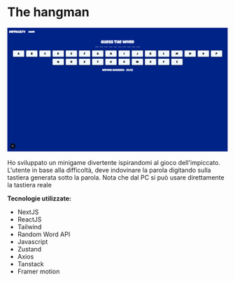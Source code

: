 # The hangman

![Alt text](public/screenshots/overview.png)

Ho sviluppato un minigame divertente ispirandomi al gioco dell'impiccato. L'utente in base alla difficoltà, deve indovinare la parola digitando sulla tastiera generata sotto la parola. Nota che dal PC si può usare direttamente la tastiera reale

**Tecnologie utilizzate:**
- NextJS
- ReactJS
- Tailwind
- Random Word API
- Javascript
- Zustand
- Axios
- Tanstack
- Framer motion
